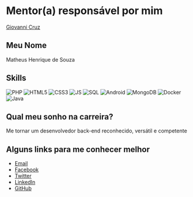 # Mentor(a) responsável por mim

[Giovanni Cruz](https://github.com/training-center/mentoria/blob/master/profiles/mentors/profiles/giovannicruz97.md)

## Meu Nome

Matheus Henrique de Souza

## Skills

![PHP](https://img.shields.io/badge/-PHP-5681B2.svg)
![HTML5](https://img.shields.io/badge/-HTML5-F44732.svg)
![CSS3](https://img.shields.io/badge/-CSS3-006FB4.svg)
![JS](https://img.shields.io/badge/-JS-FEDE42.svg)
![SQL](https://img.shields.io/badge/-SQL-00BFEF.svg)
![Android](https://img.shields.io/badge/-Android-9EC94C.svg)
![MongoDB](https://img.shields.io/badge/-MongoDB-27954C.svg)
![Docker](https://img.shields.io/badge/-Docker-00CCFC.svg)
![Java](https://img.shields.io/badge/-Java-006EB0.svg)

## Qual meu sonho na carreira?

Me tornar um desenvolvedor back-end reconhecido, versátil e competente

## Alguns links para me conhecer melhor

- [Email](mailto:mh.matheussouza@gmail.com)
- [Facebook](https://www.facebook.com/mh.matheussouza)
- [Twitter](https://twitter.com/mh_matheussouza)
- [LinkedIn](https://www.linkedin.com/in/matheushsouza)
- [GitHub](https://www.github.com/matheus-souza)